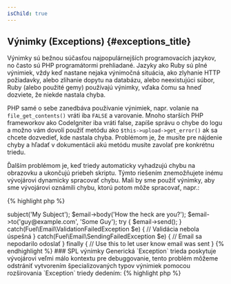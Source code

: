```yaml
---
isChild: true
---
```


## Výnimky (Exceptions) {#exceptions_title}

Výnimky sú bežnou súčasťou najpopulárnejších programovacích jazykov, no často sú PHP programátormi prehliadané. Jazyky ako Ruby sú plné výnimiek, vždy keď nastane nejaka výnimočná situácia, ako zlyhanie HTTP požiadavky, alebo zlihanie dopytu na databázu, alebo neexistujúci súbor, Ruby (alebo použité gemy) používajú výnimky, vďaka čomu sa hneď dozviete, že niekde nastala chyba.

PHP samé o sebe zanedbáva používanie výnimiek, napr. volanie na `file_get_contents()` vráti iba `FALSE` a varovanie. Mnoho starších PHP frameworkov ako CodeIgniter iba vráti false, zapíše správu o chybe do logu a možno vám dovolí použiť metódu ako `$this->upload->get_error()` ak sa chcete dozvedieť, kde nastala chyba. Problémom je, že musíte pre nájdenie chyby a hľadať v dokumentácii akú metódu musíte zavolať pre konkrétnu triedu.

Ďalším problémom je, keď triedy automaticky vyhadzujú chybu na obrazovku a ukončujú priebeh skriptu. Týmto riešením znemožňujete inému vývojárovi dynamicky spracovať chybu. Mali by sme použiť výnimky, aby sme vývojárovi oznámili chybu, ktorú potom môže spracovať, napr.:

{% highlight php %}
<?php
$email = new Fuel\Email;
$email->subject('My Subject');
$email->body('How the heck are you?');
$email->to('guy@example.com', 'Some Guy');

try
{
    $email->send();
}
catch(Fuel\Email\ValidationFailedException $e)
{
    // Validácia nebola úspešná
}
catch(Fuel\Email\SendingFailedException $e)
{
    // Email sa nepodarilo odoslať
}
finally
{
    // Use this to let user know email was sent
}
{% endhighlight %}

### SPL výnimky

Generická `Exception` trieda poskytuje vývojárovi veľmi málo kontextu pre debuggovanie, tento problém môžeme odstrániť vytvorením špecializovaných typov výnimiek pomocou rozširovania `Exception` triedy dedením:

{% highlight php %}
<?php
class ValidationException extends Exception {}
{% endhighlight %}

To znamená, že môžete pridať viac catch blokov a spracovať rôzne výnimky rôznym spôsobom. Toto môže viesť k vytvoreniu veľkého počtu vlastných výnimiek, niektorým z nich sa môžeme vyhnúť používaním SPL výnimiek, dostupných v [SPL rozšírení][splext].

Napríklad ak používate magickú metódu `__call()` a je zavolaná neplatná metóda, namiesto použitia štandardnej výnimky, ktorá nehovorí o tom aká chyba nastala, alebo vytvoreniu špeciálnej výnimky iba pre tento prípad, môžete jednoducho použiť výnimku pre nesprávne volanie funkcie, ktorá je súčasťou SPL - `throw new BadFunctionCallException;`.

* [Čítaj viac o výnimkách (EN)][exceptions]
* [Čítaj viac o SPL výnimkách (EN)][splexe]
* [Vrstvenie výnimiek v PHP][nesting-exceptions-in-php]
* [Najlepšie praktiky pri používaní výnimiek v PHP 5.3][exception-best-practices53]

[exceptions]: http://php.net/manual/en/language.exceptions.php
[splexe]: http://php.net/manual/en/spl.exceptions.php
[splext]: /#standard_php_library
[exception-best-practices53]: http://ralphschindler.com/2010/09/15/exception-best-practices-in-php-5-3
[nesting-exceptions-in-php]: http://www.brandonsavage.net/exceptional-php-nesting-exceptions-in-php/
